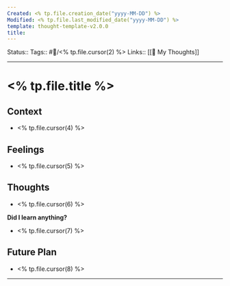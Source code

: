 ```yaml
---
Created: <% tp.file.creation_date("yyyy-MM-DD") %>
Modified: <% tp.file.last_modified_date("yyyy-MM-DD") %>
template: thought-template-v2.0.0
title:
---
```


Status:: 
Tags::  #💭/<% tp.file.cursor(2) %>
Links:: [[💭 My Thoughts]]
___

# <% tp.file.title %>

## Context
- <% tp.file.cursor(4) %>

## Feelings
 - <% tp.file.cursor(5) %>

## Thoughts
- <% tp.file.cursor(6) %>

**Did I learn anything?**
- <% tp.file.cursor(7) %>

## Future Plan
- <% tp.file.cursor(8) %>

___

